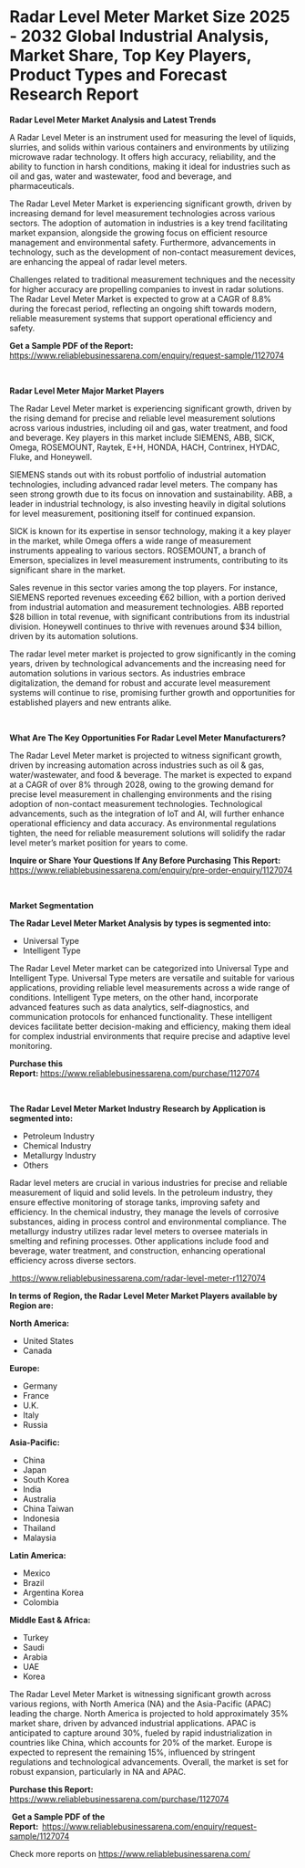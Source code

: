 <p><h1>Radar Level Meter Market Size 2025 - 2032 Global Industrial Analysis, Market Share, Top Key Players, Product Types and Forecast Research Report</h1></p><p><strong>Radar Level Meter Market Analysis and Latest Trends</strong></p>
<p><p>A Radar Level Meter is an instrument used for measuring the level of liquids, slurries, and solids within various containers and environments by utilizing microwave radar technology. It offers high accuracy, reliability, and the ability to function in harsh conditions, making it ideal for industries such as oil and gas, water and wastewater, food and beverage, and pharmaceuticals.</p><p>The Radar Level Meter Market is experiencing significant growth, driven by increasing demand for level measurement technologies across various sectors. The adoption of automation in industries is a key trend facilitating market expansion, alongside the growing focus on efficient resource management and environmental safety. Furthermore, advancements in technology, such as the development of non-contact measurement devices, are enhancing the appeal of radar level meters.</p><p>Challenges related to traditional measurement techniques and the necessity for higher accuracy are propelling companies to invest in radar solutions. The Radar Level Meter Market is expected to grow at a CAGR of 8.8% during the forecast period, reflecting an ongoing shift towards modern, reliable measurement systems that support operational efficiency and safety.</p></p>
<p><strong>Get a Sample PDF of the Report:&nbsp;</strong> <a href="https://www.reliablebusinessarena.com/enquiry/request-sample/1127074?utm_campaign=2114&utm_medium=2&utm_source=Github&utm_content=ia&utm_term=21022025&utm_id=radar-level-meter">https://www.reliablebusinessarena.com/enquiry/request-sample/1127074</a></p>
<p>&nbsp;</p>
<p><strong>Radar Level Meter Major Market Players</strong></p>
<p><p>The Radar Level Meter market is experiencing significant growth, driven by the rising demand for precise and reliable level measurement solutions across various industries, including oil and gas, water treatment, and food and beverage. Key players in this market include SIEMENS, ABB, SICK, Omega, ROSEMOUNT, Raytek, E+H, HONDA, HACH, Contrinex, HYDAC, Fluke, and Honeywell.</p><p>SIEMENS stands out with its robust portfolio of industrial automation technologies, including advanced radar level meters. The company has seen strong growth due to its focus on innovation and sustainability. ABB, a leader in industrial technology, is also investing heavily in digital solutions for level measurement, positioning itself for continued expansion.</p><p>SICK is known for its expertise in sensor technology, making it a key player in the market, while Omega offers a wide range of measurement instruments appealing to various sectors. ROSEMOUNT, a branch of Emerson, specializes in level measurement instruments, contributing to its significant share in the market.</p><p>Sales revenue in this sector varies among the top players. For instance, SIEMENS reported revenues exceeding €62 billion, with a portion derived from industrial automation and measurement technologies. ABB reported $28 billion in total revenue, with significant contributions from its industrial division. Honeywell continues to thrive with revenues around $34 billion, driven by its automation solutions.</p><p>The radar level meter market is projected to grow significantly in the coming years, driven by technological advancements and the increasing need for automation solutions in various sectors. As industries embrace digitalization, the demand for robust and accurate level measurement systems will continue to rise, promising further growth and opportunities for established players and new entrants alike.</p></p>
<p>&nbsp;</p>
<p><strong>What Are The Key Opportunities For Radar Level Meter Manufacturers?</strong></p>
<p><p>The Radar Level Meter market is projected to witness significant growth, driven by increasing automation across industries such as oil & gas, water/wastewater, and food & beverage. The market is expected to expand at a CAGR of over 8% through 2028, owing to the growing demand for precise level measurement in challenging environments and the rising adoption of non-contact measurement technologies. Technological advancements, such as the integration of IoT and AI, will further enhance operational efficiency and data accuracy. As environmental regulations tighten, the need for reliable measurement solutions will solidify the radar level meter’s market position for years to come.</p></p>
<p><strong>Inquire or Share Your Questions If Any Before Purchasing This Report:</strong> <a href="https://www.reliablebusinessarena.com/enquiry/pre-order-enquiry/1127074?utm_campaign=2114&utm_medium=2&utm_source=Github&utm_content=ia&utm_term=21022025&utm_id=radar-level-meter">https://www.reliablebusinessarena.com/enquiry/pre-order-enquiry/1127074</a></p>
<p>&nbsp;</p>
<p><strong>Market Segmentation</strong></p>
<p><strong>The Radar Level Meter Market Analysis by types is segmented into:</strong></p>
<p><ul><li>Universal Type</li><li>Intelligent Type</li></ul></p>
<p><p>The Radar Level Meter market can be categorized into Universal Type and Intelligent Type. Universal Type meters are versatile and suitable for various applications, providing reliable level measurements across a wide range of conditions. Intelligent Type meters, on the other hand, incorporate advanced features such as data analytics, self-diagnostics, and communication protocols for enhanced functionality. These intelligent devices facilitate better decision-making and efficiency, making them ideal for complex industrial environments that require precise and adaptive level monitoring.</p></p>
<p><strong>Purchase this Report:&nbsp;</strong><a href="https://www.reliablebusinessarena.com/purchase/1127074?utm_campaign=2114&utm_medium=2&utm_source=Github&utm_content=ia&utm_term=21022025&utm_id=radar-level-meter">https://www.reliablebusinessarena.com/purchase/1127074</a></p>
<p>&nbsp;</p>
<p><strong>The Radar Level Meter Market Industry Research by Application is segmented into:</strong></p>
<p><ul><li>Petroleum Industry</li><li>Chemical Industry</li><li>Metallurgy Industry</li><li>Others</li></ul></p>
<p><p>Radar level meters are crucial in various industries for precise and reliable measurement of liquid and solid levels. In the petroleum industry, they ensure effective monitoring of storage tanks, improving safety and efficiency. In the chemical industry, they manage the levels of corrosive substances, aiding in process control and environmental compliance. The metallurgy industry utilizes radar level meters to oversee materials in smelting and refining processes. Other applications include food and beverage, water treatment, and construction, enhancing operational efficiency across diverse sectors.</p></p>
<p><a href="https://www.reliablebusinessarena.com/radar-level-meter-r1127074?utm_campaign=2114&utm_medium=2&utm_source=Github&utm_content=ia&utm_term=21022025&utm_id=radar-level-meter">&nbsp;https://www.reliablebusinessarena.com/radar-level-meter-r1127074</a></p>
<p><strong>In terms of Region, the Radar Level Meter Market Players available by Region are:</strong></p>
<p>
    <p> <strong> North America: </strong>
        <ul>
            <li>United States</li>
            <li>Canada</li>
        </ul>
        </p> 
    <p> <strong> Europe: </strong>
        <ul>
            <li>Germany</li>
            <li>France</li>
            <li>U.K.</li>
            <li>Italy</li>
            <li>Russia</li>
        </ul>
        </p> 
    <p> <strong> Asia-Pacific: </strong>
        <ul>
            <li>China</li>
            <li>Japan</li>
            <li>South Korea</li>
            <li>India</li>
            <li>Australia</li>
            <li>China Taiwan</li>
            <li>Indonesia</li>
            <li>Thailand</li>
            <li>Malaysia</li>
        </ul>
        </p> 
    <p> <strong> Latin America: </strong>
        <ul>
            <li>Mexico</li>
            <li>Brazil</li>
            <li>Argentina Korea</li>
            <li>Colombia</li>
        </ul>
        </p> 
    <p> <strong> Middle East & Africa: </strong>
        <ul>
            <li>Turkey</li>
            <li>Saudi</li>
            <li>Arabia</li>
            <li>UAE</li>
            <li>Korea</li>
        </ul>
    </p>
    </p>
<p><p>The Radar Level Meter Market is witnessing significant growth across various regions, with North America (NA) and the Asia-Pacific (APAC) leading the charge. North America is projected to hold approximately 35% market share, driven by advanced industrial applications. APAC is anticipated to capture around 30%, fueled by rapid industrialization in countries like China, which accounts for 20% of the market. Europe is expected to represent the remaining 15%, influenced by stringent regulations and technological advancements. Overall, the market is set for robust expansion, particularly in NA and APAC.</p></p>
<p><strong>Purchase this Report: </strong><a href="https://www.reliablebusinessarena.com/purchase/1127074?utm_campaign=2114&utm_medium=2&utm_source=Github&utm_content=ia&utm_term=21022025&utm_id=radar-level-meter">https://www.reliablebusinessarena.com/purchase/1127074</a></p>
<p>&nbsp;<strong>Get a Sample PDF of the Report:&nbsp;&nbsp;</strong><a href="https://www.reliablebusinessarena.com/enquiry/request-sample/1127074?utm_campaign=2114&utm_medium=2&utm_source=Github&utm_content=ia&utm_term=21022025&utm_id=radar-level-meter">https://www.reliablebusinessarena.com/enquiry/request-sample/1127074</a></p>
<p><strong></strong></p>
<p>Check more reports on <a href="https://www.reliablebusinessarena.com/?utm_campaign=2114&utm_medium=2&utm_source=Github&utm_content=ia&utm_term=21022025&utm_id=radar-level-meter">https://www.reliablebusinessarena.com/</a></p>